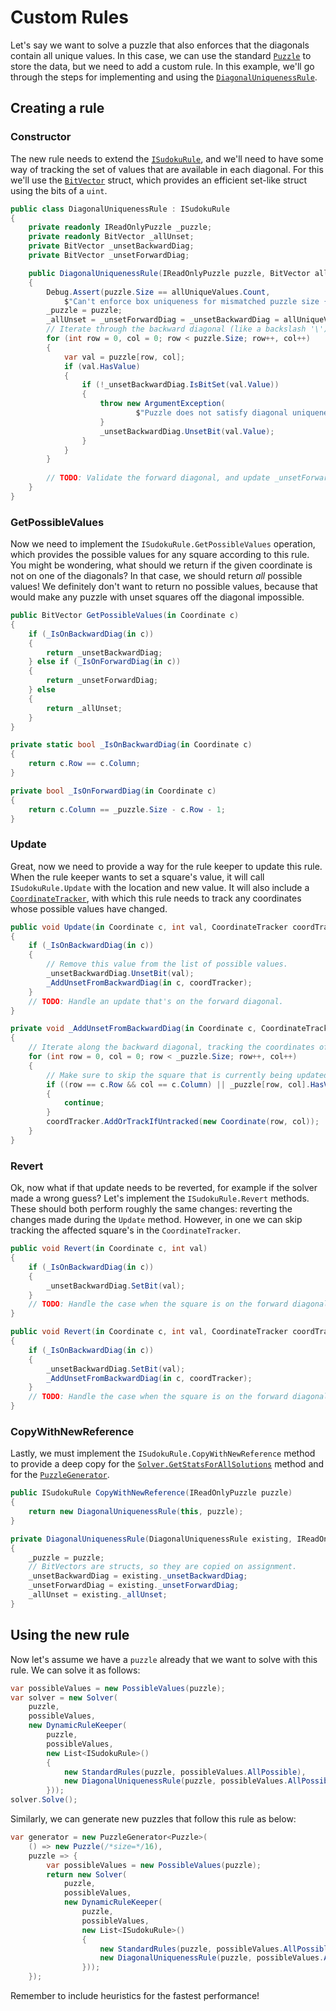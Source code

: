 # Custom Rules

Let's say we want to solve a puzzle that also enforces that the diagonals contain all unique
values. In this case, we can use the standard [`Puzzle`](xref:SudokuSpice.Puzzle) to store the
data, but we need to add a custom rule. In this example, we'll go through the steps for
implementing and using the
[`DiagonalUniquenessRule`](xref:SudokuSpice.Rules.DiagonalUniquenessRule).

## Creating a rule

### Constructor

The new rule needs to extend the [`ISudokuRule`](xref:SudokuSpice.Rules.ISudokuRule), and we'll
need to have some way of tracking the set of values that are available in each diagonal. For this
we'll use the [`BitVector`](xref:SudokuSpice.Data.BitVector) struct, which provides an efficient
set-like struct using the bits of a `uint`.

```csharp
public class DiagonalUniquenessRule : ISudokuRule
{
    private readonly IReadOnlyPuzzle _puzzle;
    private readonly BitVector _allUnset;
    private BitVector _unsetBackwardDiag;
    private BitVector _unsetForwardDiag;

    public DiagonalUniquenessRule(IReadOnlyPuzzle puzzle, BitVector allUniqueValues)
    {
        Debug.Assert(puzzle.Size == allUniqueValues.Count,
            $"Can't enforce box uniqueness for mismatched puzzle size {puzzle.Size} and number of unique values {allUniqueValues.Count}");
        _puzzle = puzzle;
        _allUnset = _unsetForwardDiag = _unsetBackwardDiag = allUniqueValues;
        // Iterate through the backward diagonal (like a backslash '\')
        for (int row = 0, col = 0; row < puzzle.Size; row++, col++)
        {
            var val = puzzle[row, col];
            if (val.HasValue)
            {
                if (!_unsetBackwardDiag.IsBitSet(val.Value))
                {
                    throw new ArgumentException(
                            $"Puzzle does not satisfy diagonal uniqueness rule at ({row}, {col}).");
                    }
                    _unsetBackwardDiag.UnsetBit(val.Value);
                }
            }
        }
        
        // TODO: Validate the forward diagonal, and update _unsetForwardDiag accordingly.
    }
}
```

### GetPossibleValues

Now we need to implement the `ISudokuRule.GetPossibleValues` operation, which provides the possible
values for any square according to this rule. You might be wondering, what should we return if the
given coordinate is not on one of the diagonals? In that case, we should return *all* possible
values! We definitely don't want to return no possible values, because that would make any puzzle
with unset squares off the diagonal impossible.

```csharp
public BitVector GetPossibleValues(in Coordinate c)
{
    if (_IsOnBackwardDiag(in c))
    {
        return _unsetBackwardDiag;
    } else if (_IsOnForwardDiag(in c))
    {
        return _unsetForwardDiag;
    } else
    {
        return _allUnset;
    }
}

private static bool _IsOnBackwardDiag(in Coordinate c)
{
    return c.Row == c.Column;
}

private bool _IsOnForwardDiag(in Coordinate c)
{
    return c.Column == _puzzle.Size - c.Row - 1;
}
```

### Update

Great, now we need to provide a way for the rule keeper to update this rule. When the rule keeper
wants to set a square's value, it will call `ISudokuRule.Update` with the location and new value.
It will also include a [`CoordinateTracker`](xref:SudokuSpice.Data.CoordinateTracker), with which
this rule needs to track any coordinates whose possible values have changed.

```csharp
public void Update(in Coordinate c, int val, CoordinateTracker coordTracker)
{
    if (_IsOnBackwardDiag(in c))
    {
        // Remove this value from the list of possible values.
        _unsetBackwardDiag.UnsetBit(val);
        _AddUnsetFromBackwardDiag(in c, coordTracker);
    }
    // TODO: Handle an update that's on the forward diagonal.
}

private void _AddUnsetFromBackwardDiag(in Coordinate c, CoordinateTracker coordTracker)
{
    // Iterate along the backward diagonal, tracking the coordinates of any unset squares.
    for (int row = 0, col = 0; row < _puzzle.Size; row++, col++)
    {
        // Make sure to skip the square that is currently being updated! Its value is still unset.
        if ((row == c.Row && col == c.Column) || _puzzle[row, col].HasValue)
        {
            continue;
        }
        coordTracker.AddOrTrackIfUntracked(new Coordinate(row, col));
    }
}
```

### Revert

Ok, now what if that update needs to be reverted, for example if the solver made a wrong guess?
Let's implement the `ISudokuRule.Revert` methods. These should both perform roughly the same
changes: reverting the changes made during the `Update` method. However, in one we can skip
tracking the affected square's in the `CoordinateTracker`.

```csharp
public void Revert(in Coordinate c, int val)
{
    if (_IsOnBackwardDiag(in c))
    {
        _unsetBackwardDiag.SetBit(val);
    }
    // TODO: Handle the case when the square is on the forward diagonal
}

public void Revert(in Coordinate c, int val, CoordinateTracker coordTracker)
{
    if (_IsOnBackwardDiag(in c))
    {
        _unsetBackwardDiag.SetBit(val);
        _AddUnsetFromBackwardDiag(in c, coordTracker);
    }
    // TODO: Handle the case when the square is on the forward diagonal
}
```

### CopyWithNewReference

Lastly, we must implement the `ISudokuRule.CopyWithNewReference` method to provide a deep copy for
the
[`Solver.GetStatsForAllSolutions`](xref:SudokuSpice.Solver#SudokuSpice_Solver_GetStatsForAllSolutions)
method and for the [`PuzzleGenerator`](xref:SudokuSpice.PuzzleGenerator`1).

```csharp
public ISudokuRule CopyWithNewReference(IReadOnlyPuzzle puzzle)
{
    return new DiagonalUniquenessRule(this, puzzle);
}

private DiagonalUniquenessRule(DiagonalUniquenessRule existing, IReadOnlyPuzzle puzzle)
{
    _puzzle = puzzle;
    // BitVectors are structs, so they are copied on assignment.
    _unsetBackwardDiag = existing._unsetBackwardDiag;
    _unsetForwardDiag = existing._unsetForwardDiag;
    _allUnset = existing._allUnset;
}
```

## Using the new rule

Now let's assume we have a `puzzle` already that we want to solve with this rule. We can solve it
as follows:

```csharp
var possibleValues = new PossibleValues(puzzle);
var solver = new Solver(
    puzzle,
    possibleValues,
    new DynamicRuleKeeper(
        puzzle,
        possibleValues,
        new List<ISudokuRule>()
        {
            new StandardRules(puzzle, possibleValues.AllPossible),
            new DiagonalUniquenessRule(puzzle, possibleValues.AllPossible),
		}));
solver.Solve();
```

Similarly, we can generate new puzzles that follow this rule as below:

```csharp
var generator = new PuzzleGenerator<Puzzle>(
    () => new Puzzle(/*size=*/16),
    puzzle => {
        var possibleValues = new PossibleValues(puzzle);
        return new Solver(
            puzzle,
            possibleValues,
            new DynamicRuleKeeper(
                puzzle,
                possibleValues,
                new List<ISudokuRule>()
                {
                    new StandardRules(puzzle, possibleValues.AllPossible),
                    new DiagonalUniquenessRule(puzzle, possibleValues.AllPossible),
		        }));
    });
```

Remember to include heuristics for the fastest performance!